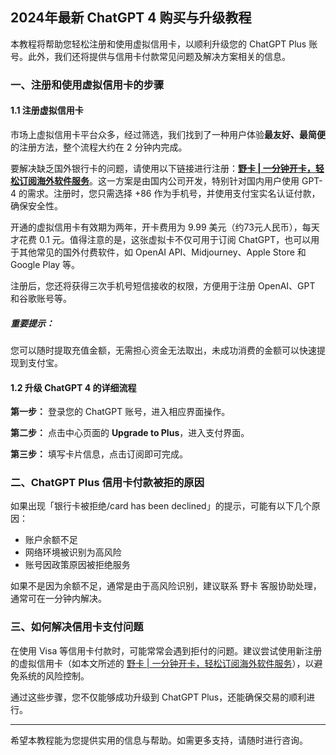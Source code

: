 ## 2024年最新 ChatGPT 4 购买与升级教程

本教程将帮助您轻松注册和使用虚拟信用卡，以顺利升级您的 ChatGPT Plus 账号。此外，我们还将提供与信用卡付款常见问题及解决方案相关的信息。

### 一、注册和使用虚拟信用卡的步骤

#### 1.1 注册虚拟信用卡

市场上虚拟信用卡平台众多，经过筛选，我们找到了一种用户体验**最友好、最简便**的注册方法，整个流程大约在 2 分钟内完成。

要解决缺乏国外银行卡的问题，请使用以下链接进行注册：**[野卡 | 一分钟开卡，轻松订阅海外软件服务](https://bit.ly/bewildcard)**。这一方案是由国内公司开发，特别针对国内用户使用 GPT-4 的需求。注册时，您只需选择 +86 作为手机号，并使用支付宝实名认证付款，确保安全性。

开通的虚拟信用卡有效期为两年，开卡费用为 9.99 美元（约73元人民币），每天才花费 0.1 元。值得注意的是，这张虚拟卡不仅可用于订阅 ChatGPT，也可以用于其他常见的国外付费软件，如 OpenAI API、Midjourney、Apple Store 和 Google Play 等。

注册后，您还将获得三次手机号短信接收的权限，方便用于注册 OpenAI、GPT 和谷歌账号等。

##### 重要提示：
您可以随时提取充值金额，无需担心资金无法取出，未成功消费的金额可以快速提现到支付宝。

#### 1.2 升级 ChatGPT 4 的详细流程

**第一步：** 登录您的 ChatGPT 账号，进入相应界面操作。

**第二步：** 点击中心页面的 **Upgrade to Plus**，进入支付界面。

**第三步：** 填写卡片信息，点击订阅即可完成。

### 二、ChatGPT Plus 信用卡付款被拒的原因

如果出现「银行卡被拒绝/card has been declined」的提示，可能有以下几个原因：

- 账户余额不足
- 网络环境被识别为高风险
- 账号因政策原因被拒绝服务

如果不是因为余额不足，通常是由于高风险识别，建议联系 野卡 客服协助处理，通常可在一分钟内解决。

### 三、如何解决信用卡支付问题

在使用 Visa 等信用卡付款时，可能常常会遇到拒付的问题。建议尝试使用新注册的虚拟信用卡（如本文所述的 [野卡 | 一分钟开卡，轻松订阅海外软件服务](https://bit.ly/bewildcard)），以避免系统的风险控制。

通过这些步骤，您不仅能够成功升级到 ChatGPT Plus，还能确保交易的顺利进行。

---
希望本教程能为您提供实用的信息与帮助。如需更多支持，请随时进行咨询。